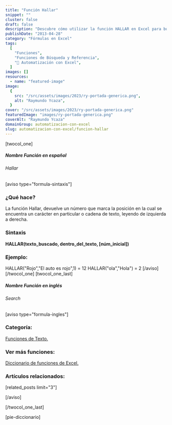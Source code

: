 ```yaml
---
title: "Función Hallar"
snippet: ""
cluster: false
draft: false
description: "Descubre cómo utilizar la función HALLAR en Excel para buscar y encontrar texto dentro de una cadena de manera eficiente."
publishDate: "2013-04-28"
category: "Fórmulas en Excel"
tags:
  [
    "Funciones",
    "Funciones de Búsqueda y Referencia",
    "🤖 Automatización con Excel",
  ]
images: []
resources:
  - name: "featured-image"
image:
  {
    src: "/src/assets/images/2023/ry-portada-generica.png",
    alt: "Raymundo Ycaza",
  }
cover: "/src/assets/images/2023/ry-portada-generica.png"
featuredImage: "images/ry-portada-generica.png"
coverAlt: "Raymundo Ycaza"
domainGroup: automatizacion-con-excel
slug: automatizacion-con-excel/funcion-hallar
---
```


\[twocol_one\]

##### Nombre Función en español

###### Hallar

\[aviso type="formula-sintaxis"\]

### ¿Qué hace?

La función Hallar, devuelve un número que marca la posición en la cual se encuentra un carácter en particular o cadena de texto, leyendo de izquierda a derecha.

### Sintaxis

**HALLAR(**texto_buscado, dentro_del_texto, \[núm_inicial\]**)**

### Ejemplo:

HALLAR("Rojo","El auto es rojo",1) = 12 HALLAR("ola","Hola") = 2 \[/aviso\] \[/twocol_one\] \[twocol_one_last\]

##### Nombre Función en inglés

###### Search

\[aviso type="formula-ingles"\]

### Categoría:

[Funciones de Texto.](http://raymundoycaza.com/tag/funciones-de-texto "Funciones de Texto")

### Ver más funciones:

[Diccionario de funciones de Excel.](http://raymundoycaza.com/tag/diccionario-de-funciones/ "Diccionario de Funciones")

### Artículos relacionados:

\[related_posts limit="3"\]

\[/aviso\]

\[/twocol_one_last\]

\[pie-diccionario\]
